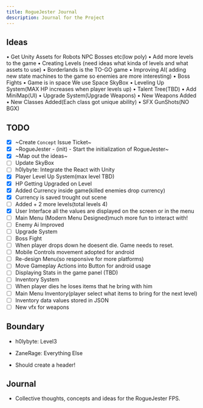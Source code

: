 ```yaml
---
title: RogueJester Journal
description: Journal for the Project
---
```

## Ideas

• Get Unity Assets for Robots NPC Bosses etc(low poly)
• Add more levels to the game
• Creating Levels (need ideas what kinda of levels and what assets to use)
• Borderlands is the TO-GO game
• Improving AI( adding new state machines to the game so enemies are more interesting)
• Boss Fights
• Game is in space We use Space SkyBox
• Leveling Up System(MAX HP increases when player levels up)
• Talent Tree(TBD)
• Add MiniMap(UI)
• Upgrade System(Upgrade Weapons)
• New Weapons Added
• New Classes Added(Each class got unique ability)
• SFX GunShots(NO BGX)

## TODO

- [x] ~Create `Concept` Issue Ticket~
- [x] ~RogueJester - (init) - Start the initialization of RogueJester~
- [x] ~Map out the ideas~
- [ ] Update SkyBox
- [ ] h0lybyte: Integrate the React with Unity
- [x] Player Level Up System(max level TBD)
- [x] HP Getting Upgraded on Level
- [x] Added Currency inside game(killed enemies drop currency)
- [x] Currency is saved trought out scene
- [ ] Added + 2 more levels(total levels 4)
- [x] User Interface all the values are displayed on the screen or in the menu
- [ ] Main Menu (Modern Menu Designed)much more fun to interact with!
- [ ] Enemy Ai Improved
- [ ] Upgrade System
- [ ] Boss Fight
- [ ] When player drops down he doesent die. Game needs to reset.
- [ ] Mobile Controls movement adopted for android
- [ ] Re-design Menu(so responsive for more platforms)
- [ ] Move Gameplay Actions into Button for android usage
- [ ] Displaying Stats in the game panel (TBD)
- [ ] Inventory System
- [ ] When player dies he loses items that he bring with him
- [ ] Main Menu Inventory(player select what items to bring for the next level)
- [ ] Inventory data values stored in JSON
- [ ] New vfx for weapons

## Boundary

- h0lybyte: Level3
- ZaneRage: Everything Else

- Should create a header!

## Journal

- Collective thoughts, concepts and ideas for the RogueJester FPS.
